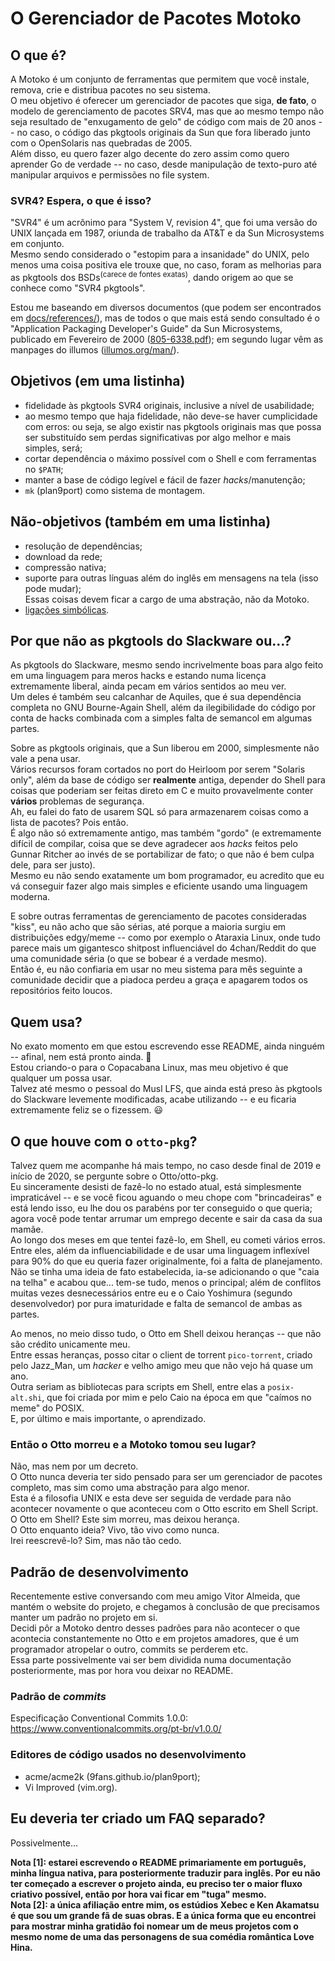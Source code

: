 # O Gerenciador de Pacotes Motoko

## O que é?
A Motoko é um conjunto de ferramentas que permitem que você instale, remova, crie e distribua pacotes no seu sistema.  
O meu objetivo é oferecer um gerenciador de pacotes que siga, __de fato__, o modelo de gerenciamento de pacotes SRV4, mas que ao mesmo tempo não seja resultado de "enxugamento de gelo" de código com mais de 20 anos -- no caso, o código das pkgtools originais da Sun que fora liberado junto com o OpenSolaris nas quebradas de 2005.  
Além disso, eu quero fazer algo decente do zero assim como quero aprender Go de verdade -- no caso, desde manipulação de texto-puro até manipular arquivos e permissões no file system.  

### SVR4? Espera, o que é isso?
"SVR4" é um acrônimo para "System V, revision 4", que foi uma versão do UNIX lançada em 1987, oriunda de trabalho da AT&T e da Sun Microsystems em conjunto.  
Mesmo sendo considerado o "estopim para a insanidade" do UNIX, pelo menos uma coisa positiva ele trouxe que, no caso, foram as melhorias para as pkgtools dos BSDs<sup>(carece de fontes exatas)</sup>, dando origem ao que se conhece como "SVR4 pkgtools".   

Estou me baseando em diversos documentos (que podem ser encontrados em [docs/references/](./references)), mas de todos o que mais está sendo consultado é o "Application Packaging Developer's Guide" da Sun Microsystems, publicado em Fevereiro de 2000 ([805-6338.pdf](https://www.uvm.edu/~fcs/Doc/Solaris8/805-6338.pdf)); em segundo lugar vêm as manpages do illumos ([illumos.org/man/](https://illumos.org/man)).  

## Objetivos (em uma listinha)
* fidelidade às pkgtools SVR4 originais, inclusive a nível de usabilidade;
* ao mesmo tempo que haja fidelidade, não deve-se haver cumplicidade com erros:  ou seja, se algo existir nas pkgtools originais mas que possa ser substituído sem perdas significativas por algo melhor e mais simples, será;
* cortar dependência o máximo possível com o Shell e com ferramentas no ``$PATH``;
* manter a base de código legível e fácil de fazer *hacks*/manutenção;  
* `mk` (plan9port) como sistema de montagem.  

## Não-objetivos (também em uma listinha)
* resolução de dependências;
* download da rede;
* compressão nativa;
* suporte para outras línguas além do inglês em mensagens na tela (isso pode mudar);  
Essas coisas devem ficar a cargo de uma abstração, não da Motoko.  
* [ligações simbólicas](http://doc.cat-v.org/plan_9/4th_edition/papers/lexnames). 

## Por que não as pkgtools do Slackware ou...?
As pkgtools do Slackware, mesmo sendo incrivelmente boas para algo feito em uma linguagem para meros hacks e estando numa licença extremamente liberal, ainda pecam em vários sentidos ao meu ver.  
Um deles é também seu calcanhar de Aquiles, que é sua dependência completa no GNU Bourne-Again Shell, além da ilegibilidade do código por conta de hacks combinada com a simples falta de semancol em algumas partes.  

Sobre as pkgtools originais, que a Sun liberou em 2000, simplesmente não vale a pena usar.  
Vários recursos foram cortados no port do Heirloom por serem "Solaris only", além da base de código ser __realmente__ antiga, depender do Shell para coisas que poderiam ser feitas direto em C e muito provavelmente conter __vários__ problemas de segurança.  
Ah, eu falei do fato de usarem SQL só para armazenarem coisas como a lista de pacotes? Pois então.  
É algo não só extremamente antigo, mas também "gordo" (e extremamente difícil de compilar, coisa que se deve agradecer aos *hacks* feitos pelo Gunnar Ritcher ao invés de se portabilizar de fato; o que não é bem culpa dele, para ser justo).  
Mesmo eu não sendo exatamente um bom programador, eu acredito que eu vá conseguir fazer algo mais simples e eficiente usando uma linguagem moderna.  

E sobre outras ferramentas de gerenciamento de pacotes consideradas "kiss", eu não acho que são sérias, até porque a maioria surgiu em distribuições edgy/meme -- como por exemplo o Ataraxia Linux, onde tudo parece mais um gigantesco shitpost influenciável do 4chan/Reddit do que uma comunidade séria (o que se bobear é a verdade mesmo).  
Então é, eu não confiaria em usar no meu sistema para mês seguinte a comunidade decidir que a piadoca perdeu a graça e apagarem todos os repositórios feito loucos.  

## Quem usa?
No exato momento em que estou escrevendo esse README, ainda ninguém -- afinal, nem está pronto ainda. :rofl:  
Estou criando-o para o Copacabana Linux, mas meu objetivo é que qualquer um possa usar.  
Talvez até mesmo o pessoal do Musl LFS, que ainda está preso às pkgtools do Slackware levemente modificadas, acabe utilizando -- e eu ficaria extremamente feliz se o fizessem. :smiley:  

## O que houve com o ``otto-pkg``?
Talvez quem me acompanhe há mais tempo, no caso desde final de 2019 e início de 2020, se pergunte sobre o Otto/otto-pkg.  
Eu sinceramente desisti de fazê-lo no estado atual, está simplesmente impraticável -- e se você ficou aguando o meu chope com "brincadeiras" e está lendo isso, eu lhe dou os parabéns por ter conseguido o que queria; agora você pode tentar arrumar um emprego decente e sair da casa da sua mamãe.  
Ao longo dos meses em que tentei fazê-lo, em Shell, eu cometi vários erros.  
Entre eles, além da influenciabilidade e de usar uma linguagem inflexível para 90% do que eu queria fazer originalmente, foi a falta de planejamento.  
Não se tinha uma ideia de fato estabelecida, ia-se adicionando o que "caia na telha" e acabou que... tem-se tudo, menos o principal; além de conflitos muitas vezes desnecessários entre eu e o Caio Yoshimura (segundo desenvolvedor) por pura imaturidade e falta de semancol de ambas as partes.  

Ao menos, no meio disso tudo, o Otto em Shell deixou heranças -- que não são crédito unicamente meu.  
Entre essas heranças, posso citar o client de torrent `pico-torrent`, criado pelo Jazz\_Man, um *hacker* e velho amigo meu que não vejo há quase um ano.  
Outra seriam as bibliotecas para scripts em Shell, entre elas a `posix-alt.shi`, que foi criada por mim e pelo Caio na época em que "caímos no meme" do POSIX.  
E, por último e mais importante, o aprendizado.  

### Então o Otto morreu e a Motoko tomou seu lugar?
Não, mas nem por um decreto.  
O Otto nunca deveria ter sido pensado para ser um gerenciador de pacotes completo, mas sim como uma abstração para algo menor.  
Esta é a filosofia UNIX e esta deve ser seguida de verdade para não acontecer novamente o que aconteceu com o Otto escrito em Shell Script.  
O Otto em Shell? Este sim morreu, mas deixou herança.  
O Otto enquanto ideia? Vivo, tão vivo como nunca.  
Irei reescrevê-lo? Sim, mas não tão cedo.  

## Padrão de desenvolvimento
Recentemente estive conversando com meu amigo Vitor Almeida, que mantém o website do projeto, e chegamos à conclusão de que precisamos manter um padrão no projeto em si.  
Decidi pôr a Motoko dentro desses padrões para não acontecer o que acontecia constantemente no Otto e em projetos amadores, que é um programador atropelar o outro, commits se perderem etc.  
Essa parte possivelmente vai ser bem dividida numa documentação posteriormente, mas por hora vou deixar no README.  

### Padrão de *commits*
Especificação Conventional Commits 1.0.0:  
https://www.conventionalcommits.org/pt-br/v1.0.0/

### Editores de código usados no desenvolvimento
- acme/acme2k (9fans.github.io/plan9port);
- Vi Improved (vim.org).

## Eu deveria ter criado um FAQ separado?
Possivelmente...  

**Nota [1]: estarei escrevendo o README primariamente em português, minha língua nativa, para posteriormente traduzir para inglês.  Por eu não ter começado a escrever o projeto ainda, eu preciso ter o maior fluxo criativo possível, então por hora vai ficar em "tuga" mesmo.**  
**Nota [2]: a única afiliação entre mim, os estúdios Xebec e Ken Akamatsu é que sou um grande fã de suas obras. E a única forma que eu encontrei para mostrar minha gratidão foi nomear um de meus projetos com o mesmo nome de uma das personagens de sua comédia romântica Love Hina.**
